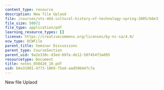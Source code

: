 ```yaml
---
content_type: resource
description: New file Uplaod
file: /courses/sts-464-cultural-history-of-technology-spring-2005/b6e319014773186975edaad596447c7a_notes_050426_10.pdf
file_size: 50072
file_type: application/pdf
learning_resource_types: []
license: https://creativecommons.org/licenses/by-nc-sa/4.0/
ocw_type: OCWFile
parent_title: Seminar Discussions
parent_type: CourseSection
parent_uid: 9a2e330c-d3ed-697e-de12-50f454f3a095
resourcetype: Document
title: notes_050426_10.pdf
uid: b6e31901-4773-1869-75ed-aad596447c7a
---
```

New file Uplaod